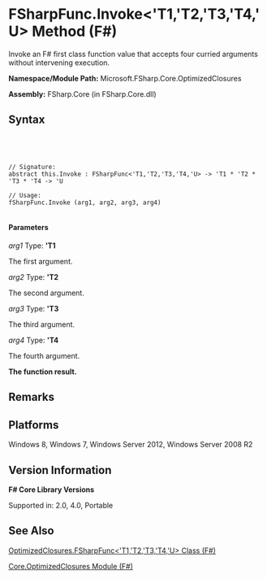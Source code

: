 # FSharpFunc.Invoke<'T1,'T2,'T3,'T4,'U> Method (F#)

Invoke an F# first class function value that accepts four curried arguments without intervening execution.

**Namespace/Module Path:** Microsoft.FSharp.Core.OptimizedClosures

**Assembly:** FSharp.Core (in FSharp.Core.dll)


## Syntax



```




// Signature:
abstract this.Invoke : FSharpFunc<'T1,'T2,'T3,'T4,'U> -> 'T1 * 'T2 * 'T3 * 'T4 -> 'U

// Usage:
fSharpFunc.Invoke (arg1, arg2, arg3, arg4)


```





#### Parameters
*arg1*
Type: **'T1**


The first argument.


*arg2*
Type: **'T2**


The second argument.


*arg3*
Type: **'T3**


The third argument.


*arg4*
Type: **'T4**


The fourth argument.



**The function result.**
## Remarks

## Platforms
Windows 8, Windows 7, Windows Server 2012, Windows Server 2008 R2


## Version Information
**F# Core Library Versions**

Supported in: 2.0, 4.0, Portable




## See Also
[OptimizedClosures.FSharpFunc&#60;'T1,'T2,'T3,'T4,'U&#62; Class &#40;F&#35;&#41;](OptimizedClosures.FSharpFunc%5B%27T1%2C%27T2%2C%27T3%2C%27T4%2C%27U%5D-Class-%5BFSharp%5D.md)

[Core.OptimizedClosures Module &#40;F&#35;&#41;](Core.OptimizedClosures-Module-%5BFSharp%5D.md)

